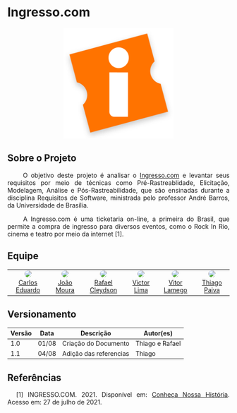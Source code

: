 <h1> Ingresso.com </h1>

<center>
  <a align="center" href="https://www.ingresso.com/" target="_blank" > 
    <img src="./assets/ingresso-logo.png" width="250px"/>
  </a>
</center>

## Sobre o Projeto 
  
  <p align="justify">&emsp;&emsp;
    O objetivo deste projeto é analisar o <a href="https://www.ingresso.com/">Ingresso.com</a> e levantar seus requisitos por meio de técnicas como Pré-Rastreablidade, Elicitação, Modelagem, Análise e Pós-Rastreabilidade, que são ensinadas durante a disciplina Requisitos de Software, ministrada pelo professor André Barros, da Universidade de Brasília.
  </p>
  
  <p align="justify">&emsp;&emsp;
    A Ingresso.com é uma ticketaria on-line, a primeira do Brasil, que permite a compra de ingresso para diversos eventos, como o Rock In Rio, cinema e teatro por meio da internet [1].
  </p>
  
## Equipe
  
  <table>
    <tr>
      <!-- Carlos   -->
       <td align="center"><a href="https://github.com/carlosfiuza"><img style="border-radius: 50%;" src="https://github.com/carlosfiuza.png" width="100px;"/><br />         Carlos Eduardo
         </a>
      </td>
     <!-- Joao   -->
       <td align="center"><a href="https://github.com/joao-moura"><img style="border-radius: 50%;" src="https://github.com/joao-moura.png" width="100px;"/><br />         João Moura
         </a>
      </td>
     <!-- Rafael   -->
       <td align="center"><a href="https://github.com/rcleydsonr"><img style="border-radius: 50%;" src="https://github.com/rcleydsonr.png" width="100px;"/><br />           Rafael Cleydson
        </a>
      </td>
      <!-- Vitor   -->
       <td align="center"><a href="https://github.com/vital14"><img style="border-radius: 50%;" src="https://github.com/vital14.png" width="100px;"/><br />                 Victor Lima
         </a>
      </td>
      <!-- Vitor Lamego   -->
       <td align="center"><a href="https://github.com/vitorlamego"><img style="border-radius: 50%;" src="https://github.com/vitorlamego.png" width="100px;"/><br />         Vitor Lamego
         </a>
      </td>
       <!-- Thiago   -->
       <td align="center"><a href="https://github.com/thiagohdaqw"><img style="border-radius: 50%;" src="https://github.com/thiagohdaqw.png" width="100px;"/><br />         Thiago Paiva
         </a>
      </td>
    </table>


## Versionamento

| Versão | Data  | Descrição            | Autor(es)       |
| ------ | ----- | -------------------- | --------------- |
| 1.0    | 01/08 | Criação do Documento | Thiago e Rafael |
| 1.1    | 04/08 | Adição das referencias| Thiago |

## Referências

<p style="text-align: justify; text-indent: 20px">[1] INGRESSO.COM. 2021. Disponível em: <a href="https://www.ingresso.com/institucional#section-timeline" target="_blank">Conheça Nossa História</a>. Acesso em: 27 de julho de 2021.</p>
